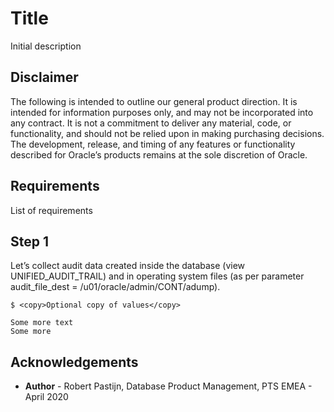 # Title #

Initial description

## Disclaimer ##
The following is intended to outline our general product direction. It is intended for information purposes only, and may not be incorporated into any contract. It is not a commitment to deliver any material, code, or functionality, and should not be relied upon in making purchasing decisions. The development, release, and timing of any features or functionality described for Oracle’s products remains at the sole discretion of Oracle.

## Requirements ##

List of requirements

## Step 1 ##

Let’s collect audit data created inside the database (view UNIFIED\_AUDIT\_TRAIL) and in operating system files (as per parameter audit\_file\_dest = /u01/oracle/admin/CONT/adump).


````
$ <copy>Optional copy of values</copy>

Some more text
Some more
````



## Acknowledgements ##

- **Author** - Robert Pastijn, Database Product Management, PTS EMEA - April 2020
